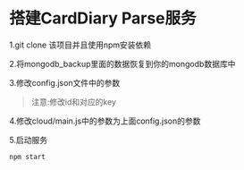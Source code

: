 # 搭建CardDiary Parse服务
1.git clone 该项目并且使用npm安装依赖

2.将mongodb_backup里面的数据恢复到你的mongodb数据库中

3.修改config.json文件中的参数

> 注意:修改id和对应的key


4.修改cloud/main.js中的参数为上面config.json的参数

5.启动服务
```sh
npm start
```
